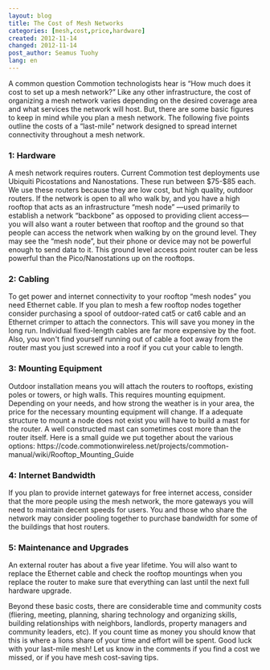 ```yaml
---
layout: blog
title: The Cost of Mesh Networks
categories: [mesh,cost,price,hardware]
created: 2012-11-14
changed: 2012-11-14
post_author: Seamus Tuohy
lang: en
---
```

 
<p>A common question Commotion technologists hear is “How much does it cost to set up a mesh network?” Like any other infrastructure, the cost of organizing a mesh network varies depending on the desired coverage area and what services the network will host. But, there are some basic figures to keep in mind while you plan a mesh network. The following five points outline the costs of a “last-mile” network designed to spread internet connectivity throughout a mesh network. </p>

<h3>1: Hardware</h3>
<p>A mesh network requires routers. Current Commotion test deployments use  Ubiquiti Picostations and Nanostations. These run between $75-$85 each.  We use these routers because they are low cost, but high quality, outdoor routers. If the network is open to all who walk by, and you have a high rooftop that acts as an infrastructure “mesh node” —used primarily to establish a network “backbone” as opposed to providing client access— you will also want a router between that rooftop and the ground so that people can access the network when walking by on the ground level. They may see the “mesh node”, but their phone or device may not be powerful enough to send data to it. This ground level access point router can be less powerful than the Pico/Nanostations up on the rooftops. </p>

<h3>2: Cabling</h3>
<p>To get power and internet connectivity to your rooftop “mesh nodes” you need Ethernet cable. If you plan to mesh a few rooftop nodes together consider purchasing a spool of outdoor-rated cat5 or cat6 cable and an Ethernet crimper to attach the connectors. This will save you money in the long run. Individual fixed-length cables are far more expensive by the foot. Also, you won't find yourself running out of cable a foot away from the router mast you just screwed into a roof if you cut your cable to length.</p>

<h3>3: Mounting Equipment </h3>
<p>Outdoor installation means you will attach the routers to rooftops, existing poles or towers, or high walls. This requires mounting equipment. Depending on your needs, and how strong the weather is in your area, the price for the necessary mounting equipment will change. If a adequate structure to mount a node does not exist you will have to build a mast for the router. A well constructed mast can sometimes cost more than the router itself. Here is a small guide we put together about the various options: https://code.commotionwireless.net/projects/commotion-manual/wiki/Rooftop_Mounting_Guide</p>

<h3>4: Internet Bandwidth</h3>
<p>If you plan to provide internet gateways for free internet access, consider that the more people using the mesh network, the more gateways you will need to maintain decent speeds for users. You and those who share the network may consider pooling together to purchase bandwidth for some of the buildings that host routers.</p>

<h3>5: Maintenance and Upgrades</h3>
<p>An external router has about a five year lifetime. You will also want to replace the Ethernet cable and check the rooftop mountings when you replace the router to make sure that everything can last until the next full hardware upgrade. </p>

<p>Beyond these basic costs, there are considerable time and community costs (fliering, meeting, planning, sharing technology and organizing skills, building relationships with neighbors, landlords, property managers and community leaders, etc). If you count time as money you should know that this is where a lions share of your time and effort will be spent. Good luck with your last-mile mesh! Let us know in the comments if you find a cost we missed, or if you have mesh cost-saving tips.</p>
